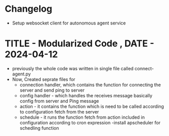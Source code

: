 # Changelog

  - Setup websocket client for autonomous agent service 

# TITLE -  Modularized Code , DATE - 2024-04-12
 - previously the whole code was written in single file called connect-agent.py
 - Now, Created seprate files for 
   - connection handler, which contains the function for connecting the server and send ping to server
   - config handler - which handles the receives message basically config from server and Ping message
   - action - it contains the function which is need to be called according to configuration fetch from the server 
   - schedule - it runs the function fetch from action included in configuration according to cron expression 
 -install apscheduler for schedling function 